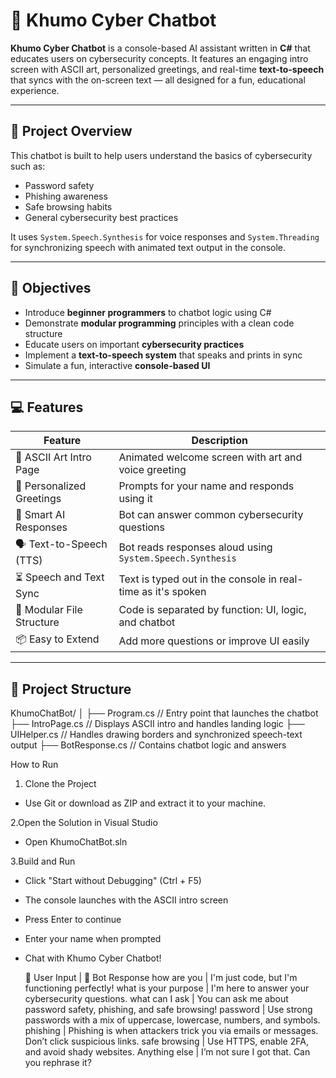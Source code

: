 # 🤖 Khumo Cyber Chatbot

**Khumo Cyber Chatbot** is a console-based AI assistant written in **C#** that educates users on cybersecurity concepts. It features an engaging intro screen with ASCII art, personalized greetings, and real-time **text-to-speech** that syncs with the on-screen text — all designed for a fun, educational experience.

---

## 📌 Project Overview

This chatbot is built to help users understand the basics of cybersecurity such as:

- Password safety
- Phishing awareness
- Safe browsing habits
- General cybersecurity best practices

It uses `System.Speech.Synthesis` for voice responses and `System.Threading` for synchronizing speech with animated text output in the console.

---

## 🎯 Objectives

- Introduce **beginner programmers** to chatbot logic using C#
- Demonstrate **modular programming** principles with a clean code structure
- Educate users on important **cybersecurity practices**
- Implement a **text-to-speech system** that speaks and prints in sync
- Simulate a fun, interactive **console-based UI**

---

## 💻 Features

| Feature                         | Description                                                                 |
|----------------------------------|-----------------------------------------------------------------------------|
| 🎨 ASCII Art Intro Page         | Animated welcome screen with art and voice greeting                         |
| 🧍 Personalized Greetings       | Prompts for your name and responds using it                                 |
| 🧠 Smart AI Responses           | Bot can answer common cybersecurity questions                               |
| 🗣️ Text-to-Speech (TTS)        | Bot reads responses aloud using `System.Speech.Synthesis`                   |
| ⏳ Speech and Text Sync         | Text is typed out in the console in real-time as it's spoken                |
| 🧩 Modular File Structure       | Code is separated by function: UI, logic, and chatbot                       |
| 📦 Easy to Extend               | Add more questions or improve UI easily                                     |

---

## 🧱 Project Structure
KhumoChatBot/
│
├── Program.cs          // Entry point that launches the chatbot
├── IntroPage.cs        // Displays ASCII intro and handles landing logic
├── UIHelper.cs         // Handles drawing borders and synchronized speech-text output
├── BotResponse.cs      // Contains chatbot logic and answers


How to Run
1. Clone the Project
- Use Git or download as ZIP and extract it to your machine.

2.Open the Solution in Visual Studio
- Open KhumoChatBot.sln

3.Build and Run
- Click "Start without Debugging" (Ctrl + F5)
- The console launches with the ASCII intro screen
- Press Enter to continue
- Enter your name when prompted
- Chat with Khumo Cyber Chatbot!

  💬 User Input | 🤖 Bot Response
how are you | I'm just code, but I'm functioning perfectly!
what is your purpose | I'm here to answer your cybersecurity questions.
what can I ask | You can ask me about password safety, phishing, and safe browsing!
password | Use strong passwords with a mix of uppercase, lowercase, numbers, and symbols.
phishing | Phishing is when attackers trick you via emails or messages. Don’t click suspicious links.
safe browsing | Use HTTPS, enable 2FA, and avoid shady websites.
Anything else | I’m not sure I got that. Can you rephrase it?

